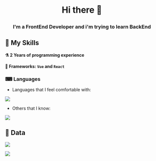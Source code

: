 # <p align="center"> Hi there 👋 </p>

### <p align="center"> I'm a FrontEnd Developer and i'm trying to learn BackEnd </p>

## 🔨 My Skills
#### ⚗ 2 Years of programming experience
#### 🧰 Frameworks: `Vue` and `React`

### ⌨ Languages
- Languages that I feel comfortable with: <br>
<img src="https://skillicons.dev/icons?i=html,css&theme=dark">

- Others that I know: <br>
<img src="https://skillicons.dev/icons?i=js,ts,py&theme=dark">

## 📄 Data

<div style=align-itmes:center;>
  
  <p>
    <img src="https://komarev.com/ghpvc/?username=Ho11ow1&color=red"/>
  </p>
  
  <p>
    <img src="https://github-readme-stats.vercel.app/api?username=Ho11ow1&show_icons=true&theme=merko"/>
  </p>
  
</div>
